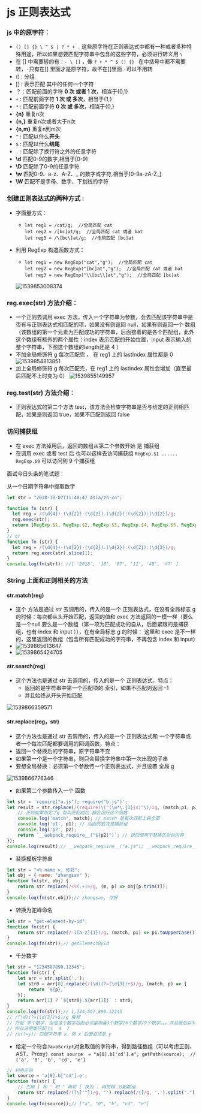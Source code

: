 # js 正则表达式

### js 中的原字符： 

* `() [] {} \ ^ $ | ? * + .` 这些原字符在正则表达式中都有一种或者多种特殊用途，所以如果想要匹配字符串中包含的这些字符，必须进行转义用 `\`
* 在 [] 中需要转的有：`- \ []` ，像 `? + * ^ $ () {} ` 在中括号中都不需要转，`-`只有在[] 里面才是原字符，故不在[]里面 `-`可以不用转
* () : 分组
* [] : 表示匹配 其中的任何一个字符
* ？：匹配前面的字符 **0 次 或者 1 次**，相当于{0,1}
* `+` : 匹配前面字符 **1 次 或 多次**，相当于{1,}
* `*` : 匹配前面字符 **0 次 或 多次**，相当于{0,}
* **{n}** 重复n次
* **{n,}** 重复n次或者大于n次
* **{n,m}** 重复n到m次
* `^` : 匹配以什么**开头**
* `$` : 匹配以什么**结尾**
* `.` : 匹配除了换行符之外的任意字符
* **\d** 匹配0-9的数字,相当于[0-9]
* **\D** 匹配除了0-9的任意字符
* **\w** 匹配0-9、a-z、A-Z、_ 的数字或字符,相当于[0-9a-zA-Z_]
* **\W** 匹配不是字母、数字、下划线的字符

### 创建正则表达式的两种方式 :

* 字面量方式：

  * ```
    let reg1 = /cat/g;  //全局匹配 cat
    let reg2 = /[bc]at/g;  //全局匹配 cat 或者 bat
    let reg3 = /\[bc\]at/g;  //全局匹配 [bc]at
    ```

* 利用 RegExp 构造函数方式：

  * ```
    let reg1 = new RegExp("cat","g");  //全局匹配 cat
    let reg2 = new RegExp("[bc]at","g");  //全局匹配 cat 或者 bat
    let reg3 = new RegExp("\\[bc\\]at","g");  //全局匹配 [bc]at
    ```

  ![1539853008374](../assert/1539853008374.png)

### reg.exec(str) 方法介绍：

   * 一个正则去调用 exec 方法，传入一个字符串为参数，会去匹配该字符串中是否有与正则表达式相匹配的项，如果没有则返回 null，如果有则返回一个 数组（该数组的第一个元素为匹配成功的字符串，后面接着的是各个匹配组，此外这个数组有额外的两个属性：index 表示匹配的开始位置，input 表示输入的整个字符串，下图这个数组的length还是 4 ）
* 不加全局修饰符 g  每次匹配完 ， 在 reg1 上的 lastIndex 属性都是 0
  ![1539854813851](../assert/1539854813851.png)
* 加上全局修饰符 g 每次匹配完，在 reg1 上的 lastIndex 属性会增加（直至最后匹配不上时变为 0）
  ![1539855149957](../assert/1539855149957.png)

### reg.test(str) 方法介绍：
  * 正则表达式的第二个方法 test，该方法会检查字符串是否与给定的正则相匹配，如果是则返回 true，如果不匹配则返回 false
### 访问捕获组
  * 在 exec 方法掉用后，返回的数组从第二个参数开始 是 捕获组
  * 在调用 exec 或者 test 后 也可以这样去访问捕获组 `RegExp.$1 ...... RegExp.$9` 可以访问到 9 个捕获组

面试今日头条的笔试题：

从一个日期字符串中提取数字

```javascript
let str = "2018-10-07T11:48:47 Asia/zh-cn";

function fn (str) {
  let reg = /(\d{4})-(\d{2})-(\d{2}).(\d{2}):(\d{2}):(\d{2})/g;
  reg.exec(str);
  return [RegExp.$1, RegExp.$2, RegExp.$3, RegExp.$4, RegExp.$5, RegExp.$6];
}
// or 
function fn (str) {
  let reg = /(\d{4})-(\d{2})-(\d{2}).(\d{2}):(\d{2}):(\d{2})/g;
  return reg.exec(str).slice(1);
}
console.log(fn(str)); //[ '2018', '10', '07', '11', '48', '47' ]
```

### String 上面和正则相关的方法

#### str.match(reg)

* 这个 方法是通过 str 去调用的，传入的是一个 正则表达式，在没有全局标志 g 的时候：每次都从头开始匹配，返回的值和 exec 方法返回的一模一样（要么是一个null 要么是一个数组（第一项为匹配成功的自从，后面紧跟的是捕获组，也有 index 和 input ）），在有全局标志 g 的时候： 这里和 exec 是不一样的，这里返回的数组（包含所有匹配成功的字符串，不再包含 index 和 input）
* ![1539865613647](../assert/1539865613647.png)
* ![1539865424705](../assert/1539865424705.png)

#### str.search(reg)

* 这个方法也是通过 str 去调用的，传入的是一个 正则表达式，特点：
  * 返回的是字符串中第一个匹配项的 索引，如果不匹配则返回 -1
  * 并且始终从开头开始匹配

![1539866359571](../assert/1539866359571.png)

#### str.replace(reg，str)

* 这个方法也是通过 str 去调用的，传入的是一个 正则表达式和 一个字符串或者一个每次匹配都要调用的回调函数，特点：
* 返回一个替换后的字符串，原字符串不变
* 如果第一个是一个字符串，则只会替换字符串中第一次出现的子串
* 要想全局替换：必须第一个参数传一个正则表达式，并且设置 全局 g

![1539866776346](../assert/1539866776346.png)

- 如果第二个参数传入一个 函数

```javascript
let str = 'require("a.js"); require("b.js")';
let result = str.replace(/(require)\("(\w*\.{1}js)"\)/ig, (match,p1, p2) => {
    // 正则如果指定了g 每次匹配成功 都会运行这个函数
    console.log('match', match); // match 是每次匹配上的全部
    console.log('p1', p1); // 后面的依次是捕获组
    console.log('p2', p2);
    return `__webpack_require__("${p2}")`; // 返回值用于替换正则的内容
});
console.log(result);// __webpack_require__("a.js"); __webpack_require__("b.js")
```

- 替换模板字符串
```javascript
let str = "<% name >, 你好";
let obj = { name: "zhangsan" };
function fn(str, obj) {
    return str.replace(/<%(.+)>/g, (m, p) => obj[p.trim()]);
}
console.log(fn(str,obj));// zhangsan, 你好
```

- 转换为驼峰命名

```javascript
let str = "get-element-by-id";
function fn(str) {
    return str.replace(/-([a-z]{1})/g, (match, p1) => p1.toUpperCase());
}
console.log(fn(str));// getElementById
```

- 千分数字

```javascript
let str = "1234567890.12345";
function fn(str) {
    let arr = str.split('.');
    let str0 = arr[0].replace(/(\d)(?=(\d{3})+$)/g, (match, p) => {
        return `${p},`
    });
    return arr[1] ? `${str0}.${arr[1]}` : str0;
}
console.log(fn(str));// 1,234,567,890.12345
// /(\d)(?=(\d{3})+$)/g 解释
// 匹配 单个数字，但是这个数字后面必须紧跟着3个数字/6个数字/9个数字。。。并且最后以3个数字结尾
// 所以这里能匹配上1  4  7
// /x(?=y)/ 匹配字符串 x，但 x 后面必须是 y
```

- 给定一个符合`JavaScript`对象取值的字符串，得到路径数组（可以考虑正则、AST、Proxy）`const source  = "a[0].b['cd'].e"; getPath(source);  // ['a', '0', 'b', 'cd', 'e']`

```javascript
// 利用正则
let source = 'a[0].b["cd"].e';
function fn(str) {
    // 去掉 ] 和 ' 和 " 再将 [ 换为 . 再按照.分割数组
    return str.replace(/([\]'"])/g, '').replace(/\[/g, '.').split(".");
}
console.log(fn(source));// ["a", "0", "b", "cd", "e"]
```

